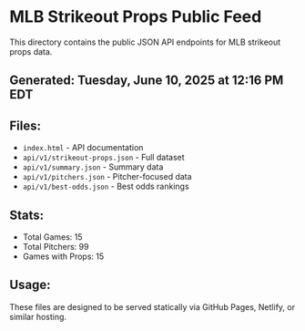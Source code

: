 # MLB Strikeout Props Public Feed

This directory contains the public JSON API endpoints for MLB strikeout props data.

## Generated: Tuesday, June 10, 2025 at 12:16 PM EDT

## Files:
- `index.html` - API documentation
- `api/v1/strikeout-props.json` - Full dataset
- `api/v1/summary.json` - Summary data
- `api/v1/pitchers.json` - Pitcher-focused data  
- `api/v1/best-odds.json` - Best odds rankings

## Stats:
- Total Games: 15
- Total Pitchers: 99
- Games with Props: 15

## Usage:
These files are designed to be served statically via GitHub Pages, Netlify, or similar hosting.
